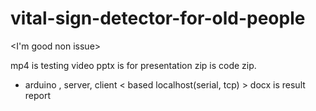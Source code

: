 # vital-sign-detector-for-old-people
<I'm good non issue>

mp4 is testing video
pptx is for presentation 
zip is code zip. 
  - arduino , server, client < based localhost(serial, tcp) >
docx is result report
